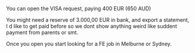 You can open the VISA request, paying 400 EUR (650 AUD)

You might need a reserve of 3.000,00 EUR in bank, and export a statement, 
I d like to get paid before so we dont show anything weird like suddent payment from parents or smt.

Once you open you start looking for a FE job in Melburne or Sydney.

